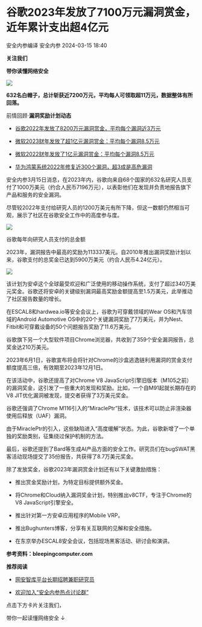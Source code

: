 #  谷歌2023年发放了7100万元漏洞赏金，近年累计支出超4亿元   
安全内参编译  安全内参   2024-03-15 18:40  
  
**关注我们**  
  
  
**带你读懂网络安全**  
  
  
![](https://mmbiz.qpic.cn/sz_mmbiz_jpg/FzZb53e8g7uzuVhdTvOUwSxm6kiaa783icIYXySYdicHico5kdkYrPEvv56Lh2LU1OasxhnFM1hczeR9l9LckjQnBA/640?wx_fmt=webp&from=appmsg "")  
  
  
**632名白帽子，总计斩获近7200万元，平均每人可领取超11万元，数据整体有所回落。**  
  
前情回顾·**漏洞奖励计划动态**  
- [谷歌2022年发放了8200万元漏洞赏金，平均每个漏洞近3万元](http://mp.weixin.qq.com/s?__biz=MzI4NDY2MDMwMw==&mid=2247507965&idx=2&sn=bda7939fe2acb1d0b35a3163437166e0&chksm=ebfa98dddc8d11cb1024f3a686f5ed9298cebe0149e11e4a354bc5f5c1d074fc9032421edfc1&scene=21#wechat_redirect)  
  
  
- [微软2023财年发放了超1亿元漏洞赏金：平均每个漏洞8.5万元](http://mp.weixin.qq.com/s?__biz=MzI4NDY2MDMwMw==&mid=2247509533&idx=2&sn=6c880079a471cc8b5ce9681a833e32a0&chksm=ebfae13ddc8d682bec177cfece7ee73f89c9af206aa300e0b6bbe32cfe590a1bac751ec79194&scene=21#wechat_redirect)  
  
  
- [微软2022财年发放了1亿元漏洞赏金：平均每个漏洞8.5万元](http://mp.weixin.qq.com/s?__biz=MzI4NDY2MDMwMw==&mid=2247505349&idx=1&sn=d475739315f4bbf0af1813cdc103bf31&chksm=ebfa92e5dc8d1bf33451f3621992026d670b74cdb70071e89fe9977e52d3b9ab20628d1c4a55&scene=21#wechat_redirect)  
  
  
- [华为鸿蒙系统2022年修复近300个漏洞，超3成是高危漏洞](http://mp.weixin.qq.com/s?__biz=MzI4NDY2MDMwMw==&mid=2247507412&idx=2&sn=2fc2e8db60212ffbd074155f5eeb4f39&chksm=ebfa9af4dc8d13e22161d8257eac52c747efffb05101c1c339febaeb628f6b5a88bf0cee4683&scene=21#wechat_redirect)  
  
  
  
  
安全内参3月15日消息，在2023年内，谷歌向来自68个国家的632名研究人员支付了1000万美元（约合人民币7196万元），以表彰他们在发现并负责地报告旗下产品和服务的安全漏洞。  
  
尽管较2022年支付给研究人员的1200万美元有所下降，但这一数额仍然相当可观，展示了社区在谷歌安全工作中的高度参与度。  
  
![](https://mmbiz.qpic.cn/sz_mmbiz_jpg/FzZb53e8g7uzuVhdTvOUwSxm6kiaa783icJ7pKILdMlMA1AaWtbWhGFJYh7Q6VctdTKHviaXbicIQ4xBGiaK35qachg/640?wx_fmt=jpeg&from=appmsg "")  
  
  
谷歌每年向研究人员支付的总金额  
  
2023年，漏洞报告中最高的奖励为113337美元。自2010年推出漏洞奖励计划以来，谷歌支付的总奖金已达到5900万美元（约合人民币4.24亿元）。  
  
![](https://mmbiz.qpic.cn/sz_mmbiz_jpg/FzZb53e8g7uzuVhdTvOUwSxm6kiaa783icknLBRqgYuN2fapIEBCoWia27XFbZWkOkSVicXS76h0WX7Aicb9g2GjlZQ/640?wx_fmt=jpeg&from=appmsg "")  
  
  
该计划为安卓这个全球最受欢迎和广泛使用的移动操作系统，支付了超过340万美元奖金。谷歌还将安卓的关键级别漏洞最高奖励金额提高至1.5万美元，此举推动了社区报告数量的增长。  
  
在ESCAL8和hardwea.io等安全会议上，谷歌为可穿戴领域的Wear OS和汽车领域的Android Automotive OS中的20个关键漏洞奖励了7万美元，并为Nest、Fitbit和可穿戴设备的50个问题报告奖励了11.6万美元。  
  
谷歌旗下另一个大型软件项目Chrome浏览器，共收到了359个安全漏洞报告，总奖金达210万美元。  
  
2023年6月1日，谷歌宣布将会将针对Chrome的沙盒逃逸链利用漏洞的赏金支付额度提高三倍，有效期至2023年12月1日。  
  
在该活动中，谷歌还提高了对Chrome V8 JavaScript引擎旧版本（M105之前）的漏洞奖金，这引发了一些重大的发现和奖励。比如，一个自M91起就长期存在的V8 JIT优化漏洞被发现，提交者获得了3万美元奖金。  
  
谷歌还强调了Chrome M116引入的“MiraclePtr”技术，该技术可以防止非渲染器使用后释放（UAF）漏洞。  
  
由于MiraclePtr的引入，这些缺陷进入“高度缓解”状态。为此，谷歌新增了一个单独的奖励类别，征集绕过保护机制的方法。  
  
最后，谷歌还提到了Bard等生成AI产品方面的安全工作。研究员们在bugSWAT黑客活动现场提交了35份报告，共获得了8.7万美元奖金。  
  
除了发放奖金，谷歌2023年漏洞赏金计划还有以下关键激励措施：  
- 推出赏金奖励计划，为特定目标提供额外奖金。  
  
- 将Chrome和Cloud纳入漏洞奖金计划，特别推出v8CTF，专注于Chrome的V8 JavaScript引擎安全。  
  
- 推出针对第一方安卓应用程序的Mobile VRP。  
  
- 推出Bughunters博客，分享有关互联网的见解和安全措施。  
  
- 在东京举办ESCAL8安全会议，包括现场黑客活动、研讨会和演讲。  
  
  
  
**参考资料：bleepingcomputer.com**  
  
  
**推荐阅读**  
- [网安智库平台长期招聘兼职研究员](http://mp.weixin.qq.com/s?__biz=MzI4NDY2MDMwMw==&mid=2247499450&idx=2&sn=2da3ca2e0b4d4f9f56ea7f7579afc378&chksm=ebfab99adc8d308c3ba6e7a74bd41beadf39f1b0e38a39f7235db4c305c06caa49ff63a0cc1d&scene=21#wechat_redirect)  
  
  
- [欢迎加入“安全内参热点讨论群”](https://mp.weixin.qq.com/s?__biz=MzI4NDY2MDMwMw==&mid=2247501251&idx=1&sn=8b6ebecbe80c1c72317948494f87b489&chksm=ebfa82e3dc8d0bf595d039e75b446e14ab96bf63cf8ffc5d553b58248dde3424fb18e6947440&token=525430415&lang=zh_CN&scene=21#wechat_redirect)  
  
  
  
  
  
  
  
点击下方卡片关注我们，  
  
带你一起读懂网络安全 ↓  
  
  
  
  
